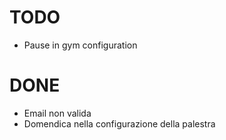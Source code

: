 # TODO
- Pause in gym configuration

# DONE
- Email non valida
- Domendica nella configurazione della palestra
